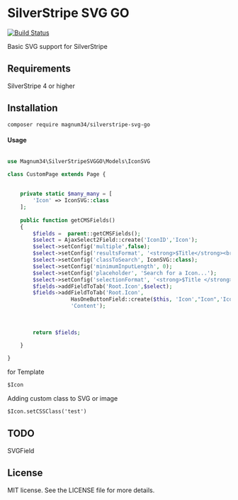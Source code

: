 # SilverStripe SVG GO
[![Build Status](https://img.shields.io/travis/magnum34/SilverStripeSVGGO)](https://travis-ci.org/Magnum34/SilverStripeSVGGO)

Basic SVG support for SilverStripe

## Requirements
SilverStripe 4 or higher

## Installation
```composer require magnum34/silverstripe-svg-go```

#### Usage


```php

use Magnum34\SilverStripeSVGGO\Models\IconSVG

class CustomPage extends Page {
    
    
    private static $many_many = [
        'Icon' => IconSVG::class
    ];
    
    public function getCMSFields()
    {
        $fields =  parent::getCMSFields();
        $select = AjaxSelect2Field::create('IconID','Icon');
        $select->setConfig('multiple',false);
        $select->setConfig('resultsFormat', '<strong>$Title</strong><br />$Thumbnail');
        $select->setConfig('classToSearch', IconSVG::class);
        $select->setConfig('minimumInputLength', 0);
        $select->setConfig('placeholder', 'Search for a Icon...');
        $select->setConfig('selectionFormat', '<strong>$Title </strong>');
        $fields->addFieldToTab('Root.Icon',$select);
        $fields->addFieldToTab('Root.Icon',
                    HasOneButtonField::create($this, 'Icon',"Icon",'Icon (only .svg, .png, .jpg, .jpeg)'),
                    'Content');
        
        
        
        return $fields;
        
    }

}

``` 

for Template
```html
$Icon

```
Adding custom class to SVG or image
```html
$Icon.setCSSClass('test')

```
## TODO
SVGField

## License
MIT license. See the LICENSE file for more details.


